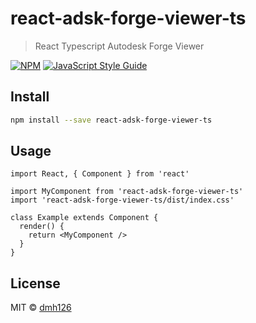 # react-adsk-forge-viewer-ts

> React Typescript Autodesk Forge Viewer

[![NPM](https://img.shields.io/npm/v/react-adsk-forge-viewer-ts.svg)](https://www.npmjs.com/package/react-adsk-forge-viewer-ts) [![JavaScript Style Guide](https://img.shields.io/badge/code_style-standard-brightgreen.svg)](https://standardjs.com)

## Install

```bash
npm install --save react-adsk-forge-viewer-ts
```

## Usage

```tsx
import React, { Component } from 'react'

import MyComponent from 'react-adsk-forge-viewer-ts'
import 'react-adsk-forge-viewer-ts/dist/index.css'

class Example extends Component {
  render() {
    return <MyComponent />
  }
}
```

## License

MIT © [dmh126](https://github.com/dmh126)
